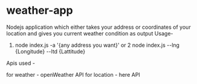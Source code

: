 # weather-app
Nodejs application which either takes your address or coordinates of your location and gives you current weather condition as output
Usage-
1. node index.js -a '{any address you want}'
or
2 node index.js --lng {Longitude} --ltd {Lattitude}

Apis used -

for weather - openWeather API
for location - here API
